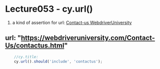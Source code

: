 # Lecture053 - cy.url()
1. a kind of assertion for url:
[Contact-us WebdriverUniversity](https://webdriveruniversity.com/Contact-Us/contactus.html)

## url: "https://webdriveruniversity.com/Contact-Us/contactus.html"
```javascript
    //cy.title:
    cy.url().should('include', 'contactus');
```
